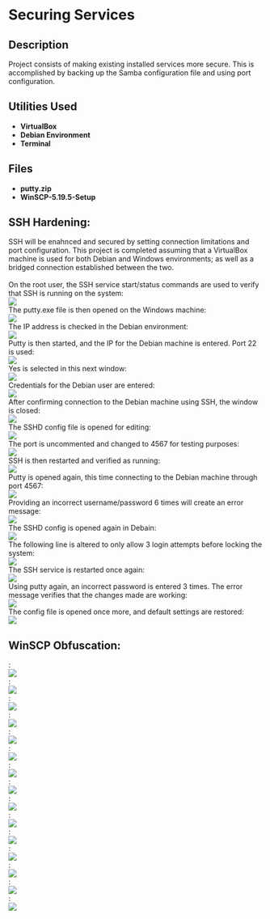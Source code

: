 <h1>Securing Services</h1>

<h2>Description</h2>
Project consists of making existing installed services more secure. This is accomplished by backing up the Samba configuration file and using port configuration.
<br />


<h2>Utilities Used</h2>

- <b>VirtualBox</b>
- <b>Debian Environment</b>
- <b>Terminal</b>

<h2>Files</h2>

- <b>putty.zip</b>
- <b>WinSCP-5.19.5-Setup</b>

<h2>SSH Hardening:</h2>
SSH will be enahnced and secured by setting connection limitations and port configuration. This project is completed assuming that a VirtualBox machine is used for both Debian and Windows environments; as well as a bridged connection established between the two.
<br />
<br />
On the root user, the SSH service start/status commands are used to verify that SSH is running on the system:<br/>
<img src="https://imagizer.imageshack.com/img922/3113/30wksm.png"
<br />
<br />
The putty.exe file is then opened on the Windows machine:<br/>
<img src="https://imagizer.imageshack.com/img924/296/sNjPQg.png"
<br />
<br />
The IP address is checked in the Debian environment:<br/>
<img src="https://imagizer.imageshack.com/img923/4087/xCQFu4.png"
<br />
<br />
Putty is then started, and the IP for the Debian machine is entered. Port 22 is used:<br/>
<img src="https://imagizer.imageshack.com/img922/8648/iJje2P.png"
<br />
<br />
Yes is selected in this next window:<br/>
<img src="https://imagizer.imageshack.com/img923/5912/tomBGk.png"
<br />
<br />
Credentials for the Debian user are entered:<br/>
<img src="https://imagizer.imageshack.com/img923/2092/ViYwPS.png"
<br />
<br />
After confirming connection to the Debian machine using SSH, the window is closed:<br/>
<img src="https://imagizer.imageshack.com/img923/844/xt1wZO.png"
<br />
<br />
The SSHD config file is opened for editing:<br/>
<img src="https://imagizer.imageshack.com/img923/958/3EV3bq.png"
<br />
<br />
The port is uncommented and changed to 4567 for testing purposes:<br/>
<img src="https://imagizer.imageshack.com/img924/1305/MOXJAA.png"
<br />
<br />
SSH is then restarted and verified as running:<br/>
<img src="https://imagizer.imageshack.com/img922/7269/Thqn49.png"
<br />
<br />
Putty is opened again, this time connecting to the Debian machine through port 4567:<br/>
<img src="https://imagizer.imageshack.com/img923/7646/MczaCY.png"
<br />
<br />
Providing an incorrect username/password 6 times will create an error message:<br/>
<img src="https://imagizer.imageshack.com/img924/594/3hGCz8.png"
<br />
<br />
The SSHD config is opened again in Debain:<br/>
<img src="https://imagizer.imageshack.com/img923/1751/CRbkTl.png"
<br />
<br />
The following line is altered to only allow 3 login attempts before locking the system:<br/>
<img src="https://imagizer.imageshack.com/img922/4367/pVHneH.png"
<br />
<br />
The SSH service is restarted once again:<br/>
<img src="https://imagizer.imageshack.com/img923/4986/Murq8a.png"
<br />
<br />
Using putty again, an incorrect password is entered 3 times. The error message verifies that the changes made are working:<br/>
<img src="https://imagizer.imageshack.com/img924/3999/dtnmGz.png"
<br />
<br />
The config file is opened once more, and default settings are restored:<br/>
<img src="https://imagizer.imageshack.com/img924/640/BTyyQK.png"
<br />
<br />

<h2>WinSCP Obfuscation:</h2>
:<br/>
<img src="https://imagizer.imageshack.com/img924/4879/7sPYBP.png"
<br />
<br />
:<br/>
<img src="https://imagizer.imageshack.com/img923/5643/OnJQof.png"
<br />
<br />
:<br/>
<img src="https://imagizer.imageshack.com/img923/2732/I9m0Kt.png"
<br />
<br />
:<br/>
<img src="https://imagizer.imageshack.com/img924/8066/32EtDN.png"
<br />
<br />
:<br/>
<img src="https://imagizer.imageshack.com/img922/4089/40gkjs.png"
<br />
<br />
:<br/>
<img src="https://imagizer.imageshack.com/img924/6501/Oo05wx.png"
<br />
<br />
:<br/>
<img src="https://imagizer.imageshack.com/img924/6817/yYpknh.png"
<br />
<br />
:<br/>
<img src="https://imagizer.imageshack.com/img923/6815/eruNQr.png"
<br />
<br />
:<br/>
<img src="https://imagizer.imageshack.com/img923/3091/3t9YM1.png"
<br />
<br />
:<br/>
<img src="https://imagizer.imageshack.com/img924/8932/3iyvs0.png"
<br />
<br />
:<br/>
<img src="https://imagizer.imageshack.com/img924/7782/PrtmKa.png"
<br />
<br />
:<br/>
<img src="https://imagizer.imageshack.com/img923/4876/F7VZgc.png"
<br />
<br />
:<br/>
<img src="https://imagizer.imageshack.com/img922/4376/NfX9WQ.png"
<br />
<br />
:<br/>
<img src="https://imagizer.imageshack.com/img922/7928/jkwBKi.png"
<br />
<br />
:<br/>
<img src="https://imagizer.imageshack.com/img922/5449/lbIXLF.png"
<br />
<br />

<!--
 ```diff
- text in red
+ text in green
! text in orange
# text in gray
@@ text in purple (and bold)@@
```
--!>
